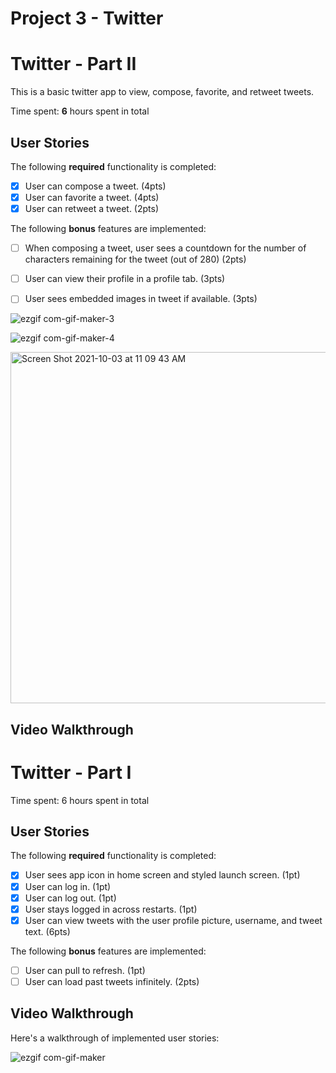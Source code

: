 # Project 3 - Twitter

# Twitter - Part II

This is a basic twitter app to view, compose, favorite, and retweet tweets.

Time spent: **6** hours spent in total

## User Stories

The following **required** functionality is completed:

- [x] User can compose a tweet. (4pts)
- [x] User can favorite a tweet. (4pts)
- [x] User can retweet a tweet. (2pts)

The following **bonus** features are implemented:

- [ ] When composing a tweet, user sees a countdown for the number of characters remaining for the tweet (out of 280) (2pts)
- [ ] User can view their profile in a profile tab. (3pts)
- [ ] User sees embedded images in tweet if available. (3pts)


![ezgif com-gif-maker-3](https://user-images.githubusercontent.com/68205883/135760219-80516093-f9c8-4280-85a1-b5293ff1a186.gif)

![ezgif com-gif-maker-4](https://user-images.githubusercontent.com/68205883/135760246-54987381-536d-4a03-97df-66ba88545e3b.gif)

<img width="562" alt="Screen Shot 2021-10-03 at 11 09 43 AM" src="https://user-images.githubusercontent.com/68205883/135760190-ecab8d3b-b17a-42af-95af-973a321668d5.png">



## Video Walkthrough


# Twitter - Part I

Time spent: 6 hours spent in total

## User Stories

The following **required** functionality is completed:

- [x] User sees app icon in home screen and styled launch screen. (1pt)
- [x] User can log in. (1pt)
- [x] User can log out. (1pt)
- [x] User stays logged in across restarts. (1pt)
- [x] User can view tweets with the user profile picture, username, and tweet text. (6pts)

The following **bonus** features are implemented:

- [ ] User can pull to refresh. (1pt)
- [ ] User can load past tweets infinitely. (2pts)

## Video Walkthrough

Here's a walkthrough of implemented user stories:


![ezgif com-gif-maker](https://user-images.githubusercontent.com/68205883/134814614-e1ff0210-9731-493b-bc1d-02c7b90f911f.gif)
